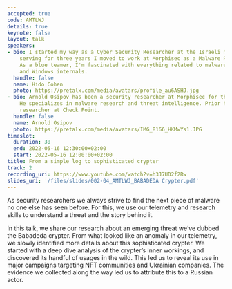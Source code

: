 ```yaml
---
accepted: true
code: AMTLWJ
details: true
keynote: false
layout: talk
speakers:
- bio: I started my way as a Cyber Security Researcher at the Israeli military. After
    serving for three years I moved to work at Morphisec as a Malware Researcher.
    As a blue teamer, I'm fascinated with everything related to malware, threat hunting
    and Windows internals.
  handle: false
  name: Hido Cohen
  photo: https://pretalx.com/media/avatars/profile_au6ASHJ.jpg
- bio: Arnold Osipov has been a security researcher at Morphisec for the last 3 years.
    He specializes in malware research and threat intelligence. Prior he was a malware
    researcher at Check Point.
  handle: false
  name: Arnold Osipov
  photo: https://pretalx.com/media/avatars/IMG_8166_HKMwYs1.JPG
timeslot:
  duration: 30
  end: 2022-05-16 12:30:00+02:00
  start: 2022-05-16 12:00:00+02:00
title: From a simple log to sophisticated crypter
track: 2
recording_uri: https://www.youtube.com/watch?v=h3J7UD2f2Rw
slides_uri: '/files/slides/002-04_AMTLWJ_BABADEDA Crypter.pdf'
---
```


As security researchers we always strive to find the next piece of malware no one else has seen before.
For this, we use our telemetry and research skills to understand a threat and the story behind it.


In this talk, we share our research about an emerging threat we’ve dubbed the Babadeda crypter.
From what looked like an anomaly in our telemetry, we slowly identified more details about this sophisticated crypter.
We started with a deep dive analysis of the crypter’s inner workings, and discovered its handful of usages in the wild.
This led us to reveal its use in major campaigns targeting NFT communities and Ukrainian companies.
The evidence we collected along the way led us to attribute this to a Russian actor.